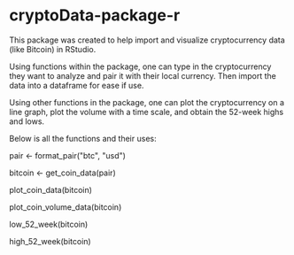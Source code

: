 # cryptoData-package-r

This package was created to help import and visualize cryptocurrency data (like Bitcoin) in RStudio.

Using functions within the package, one can type in the cryptocurrency they want to analyze and pair it with their local currency. Then import the data into a dataframe for ease if use.

Using other functions in the package, one can plot the cryptocurrency on a line graph, plot the volume with a time scale, and obtain the 52-week highs and lows.



Below is all the functions and their uses:


pair <- format_pair("btc", "usd")

bitcoin <- get_coin_data(pair)

plot_coin_data(bitcoin)

plot_coin_volume_data(bitcoin)

low_52_week(bitcoin)

high_52_week(bitcoin)
